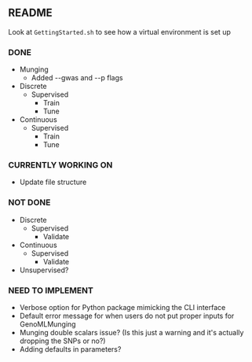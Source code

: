 ## README

Look at `GettingStarted.sh` to see how a virtual environment is set up 

### DONE
- Munging
  - Added --gwas and --p flags
- Discrete
  - Supervised
    - Train
    - Tune
- Continuous 
  - Supervised 
    - Train
    - Tune

### CURRENTLY WORKING ON
- Update file structure 

### NOT DONE
- Discrete
  - Supervised
    - Validate
- Continuous
  - Supervised 
    - Validate
- Unsupervised?
  
### NEED TO IMPLEMENT 
- Verbose option for Python package mimicking the CLI interface 
- Default error message for when users do not put proper inputs for GenoMLMunging
- Munging double scalars issue? (Is this just a warning and it's actually dropping the SNPs or no?)
- Adding defaults in parameters?